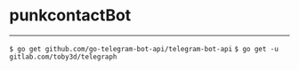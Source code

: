 # punkcontactBot

----

`$ go get github.com/go-telegram-bot-api/telegram-bot-api`
`$ go get -u gitlab.com/toby3d/telegraph`